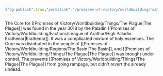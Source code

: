 ```yaml
---
{"dg-publish":true,"permalink":"/promises-of-victory/worldbuilding/historic-events/war/the-cure/","title":"The Cure","noteIcon":"History","created":"2023-01-25T02:26:52.857+01:00","updated":"2023-04-09T11:00:35.112+02:00"}
---
```


The Cure for [[Promises of Victory/Worldbuilding/Things/The Plague\|The Plague]] was found in the year 3018 by the Paladin [[Promises of Victory/Worldbuilding/Factions/League of Arathor/High Paladin Erathenar\|Erathenar]]. It was a complicated mixture of holy essences. The Cure was distributed to the people of [[Promises of Victory/Worldbuilding/Regions/The Basin\|The Basin]], and [[Promises of Victory/Worldbuilding/Things/The Plague\|The Plague]] was brought under control. The prevents [[Promises of Victory/Worldbuilding/Things/The Plague\|The Plague]] from going rampage, but didn't revert the already undead.